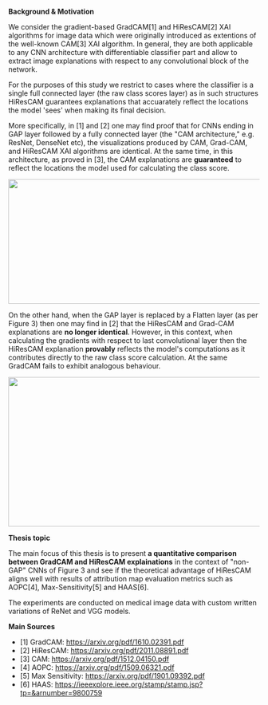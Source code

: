 **Background & Motivation**

We consider the gradient-based GradCAM[1] and HiResCAM[2] XAI algorithms for image data which were originally introduced as extentions of the well-known CAM[3] XAI algorithm. In general, they are both applicable to any CNN architecture with differentiable classifier part and allow to extract image explanations with respect to any convolutional block of the network. 

For the purposes of this study we restrict to cases where the classifier is a single full connected layer (the raw class scores layer) as in such structures 
HiResCAM guarantees explanations that accuarately reflect the locations the model 'sees' when making its final decision. 

More specifically, in [1] and [2] one may find proof that for CNNs ending in GAP layer followed by a fully connected layer (the "CAM architecture," e.g. ResNet, DenseNet etc), the visualizations produced by CAM, Grad-CAM, and HiResCAM XAI algorithms are identical. At the same time, in this architecture, as proved in [3], the CAM explanations are **guaranteed** to reflect the locations the model used for calculating the class score.

<p align="center">
     <img src="https://user-images.githubusercontent.com/55101427/218502267-04f955ad-583f-471d-b9fe-8a6176f9918f.png" height="250" width="550" />
   </p>

On the other hand, when the GAP layer is replaced by a Flatten layer (as per Figure 3) then one may find in [2] that the HiResCAM and Grad-CAM explanations are **no longer identical**. However, in this context, when calculating the gradients with respect to last convolutional layer then the HiResCAM explanation **provably** reflects the model's computations as it contributes directly to the raw class score calculation. At the same GradCAM fails to exhibit analogous behaviour.

<p align="center">
     <img src="https://user-images.githubusercontent.com/55101427/218503517-dbc6f754-d487-4382-a5b4-ab48ef9a6552.png" height="300" width="550" />
   </p>

**Thesis topic**

The main focus of this thesis is to present **a quantitative comparison between GradCAM and HiResCAM explainations** in the context of "non-GAP" CNNs of Figure 3 and see if the theoretical advantage of HiResCAM aligns well with results of attribution map evaluation metrics such as AOPC[4], Max-Sensitivity[5] and HAAS[6].

The experiments are conducted on medical image data with custom written variations of ReNet and VGG models.

**Main Sources**
  - [1] GradCAM: https://arxiv.org/pdf/1610.02391.pdf
  - [2] HiResCAM: https://arxiv.org/pdf/2011.08891.pdf
  - [3] CAM: https://arxiv.org/pdf/1512.04150.pdf
  - [4] AOPC: https://arxiv.org/pdf/1509.06321.pdf
  - [5] Max Sensitivity: https://arxiv.org/pdf/1901.09392.pdf
  - [6] HAAS: https://ieeexplore.ieee.org/stamp/stamp.jsp?tp=&arnumber=9800759
